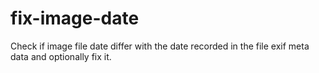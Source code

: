 # fix-image-date
Check if image file date differ with the date recorded in the file exif meta data and optionally fix it.
